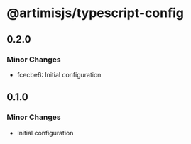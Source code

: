 # @artimisjs/typescript-config

## 0.2.0

### Minor Changes

- fcecbe6: Initial configuration

## 0.1.0

### Minor Changes

- Initial configuration
